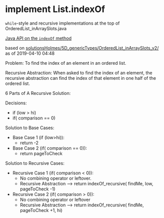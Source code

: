 # implement List.indexOf

`while`-style and recursive implementations at the top of
OrderedList_inArraySlots.java

[Java API on the `indexOf` method](https://docs.oracle.com/javase/10/docs/api/java/util/List.html#indexOf(java.lang.Object))

based on [solutionsHolmes/5D_genericTypes/OrderedList_inArraySlots_v2/](https://github.com/stuyvesant-cs/solutionsHolmes/tree/master/5D_genericTypes/OrderedList_inArraySlots_v2)
as of 2019-04-10 04:48

Problem: To find the index of an element in an ordered list.

Recursive Abstraction: When asked to find the index of an element, the recursive abstraction can find the index of that element in one half of the ordered list.

6 Parts of A Recursive Solution:

Decisions: 
- if (low > hi)
- if( comparison == 0) 

Solution to Base Cases: 

- Base Case 1 (if (low>hi)):
  - return -2
- Base Case 2 (if( comparison == 0)):
  - return pageToCheck

Solution to Recursive Cases:
- Recursive Case 1 (if( comparison < 0)):
  - No combining operator or leftover.
  - Recursive Abstraction --> return indexOf_recursive( findMe, low, pageToCheck -1)
- Recursive Case 2 (if( comparison > 0)):
  - No combining operator or leftover
  - Recursive Abstraction --> return indexOf_recursive( findMe, pageToCheck +1, hi)
